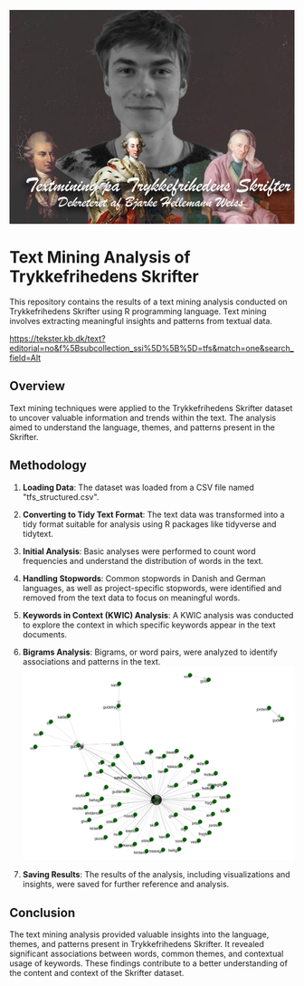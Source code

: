 ![Textmining TFS](./graphics/textmining_tfs.png)
# Text Mining Analysis of Trykkefrihedens Skrifter

This repository contains the results of a text mining analysis conducted on Trykkefrihedens Skrifter using R programming language. Text mining involves extracting meaningful insights and patterns from textual data.

https://tekster.kb.dk/text?editorial=no&f%5Bsubcollection_ssi%5D%5B%5D=tfs&match=one&search_field=Alt


## Overview

Text mining techniques were applied to the Trykkefrihedens Skrifter dataset to uncover valuable information and trends within the text. The analysis aimed to understand the language, themes, and patterns present in the Skrifter.

## Methodology

1. **Loading Data**: The dataset was loaded from a CSV file named "tfs_structured.csv".

2. **Converting to Tidy Text Format**: The text data was transformed into a tidy format suitable for analysis using R packages like tidyverse and tidytext.

3. **Initial Analysis**: Basic analyses were performed to count word frequencies and understand the distribution of words in the text.

4. **Handling Stopwords**: Common stopwords in Danish and German languages, as well as project-specific stopwords, were identified and removed from the text data to focus on meaningful words.
5. **Keywords in Context (KWIC) Analysis**: A KWIC analysis was conducted to explore the context in which specific keywords appear in the text documents.

6. **Bigrams Analysis**: Bigrams, or word pairs, were analyzed to identify associations and patterns in the text.
   ![God Bigrams](./notebooks/graphics/god_bigrams.png)

8. **Saving Results**: The results of the analysis, including visualizations and insights, were saved for further reference and analysis.

## Conclusion

The text mining analysis provided valuable insights into the language, themes, and patterns present in Trykkefrihedens Skrifter. It revealed significant associations between words, common themes, and contextual usage of keywords. These findings contribute to a better understanding of the content and context of the Skrifter dataset.
